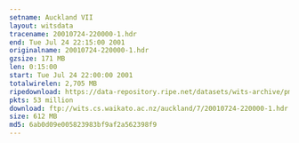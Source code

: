```yaml
---
setname: Auckland VII
layout: witsdata
tracename: 20010724-220000-1.hdr
end: Tue Jul 24 22:15:00 2001
originalname: 20010724-220000-1.hdr
gzsize: 171 MB
len: 0:15:00
start: Tue Jul 24 22:00:00 2001
totalwirelen: 2,705 MB
ripedownload: https://data-repository.ripe.net/datasets/wits-archive/pma/long/auck/7//20010724-220000-1.hdr.gz
pkts: 53 million
download: ftp://wits.cs.waikato.ac.nz/auckland/7/20010724-220000-1.hdr.gz
size: 612 MB
md5: 6ab0d09e005823983bf9af2a562398f9
---
```


